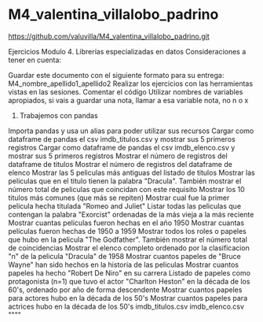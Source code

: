 # M4_valentina_villalobo_padrino
https://github.com/valuvilla/M4_valentina_villalobo_padrino.git


Ejercicios Modulo 4. Librerías especializadas en datos
Consideraciones a tener en cuenta:

Guardar este documento con el siguiente formato para su entrega: M4_nombre_apellido1_apellido2
Realizar los ejercicios con las herramientas vistas en las sesiones.
Comentar el código
Utilizar nombres de variables apropiados, si vais a guardar una nota, llamar a esa variable nota, no n o x
1) Trabajemos con pandas

Importa pandas y usa un alias para poder utilizar sus recursos
Cargar como dataframe de pandas el csv imdb_titulos.csv y mostrar sus 5 primeros registros
Cargar como dataframe de pandas el csv imdb_elenco.csv y mostrar sus 5 primeros registros
Mostrar el número de registros del dataframe de titulos
Mostrar el número de registros del dataframe de elenco
Mostrar las 5 peliculas más antiguas del listado de titulos
Mostrar las peliculas que en el titulo tienen la palabra "Dracula". También mostrar el número total de peliculas que coincidan con este requisito
Mostrar los 10 titulos más comunes (que más se repiten)
Mostrar cual fue la primer pelicula hecha titulada "Romeo and Juliet"
Listar todas las peliculas que contengan la palabra "Exorcist" ordenadas de la más vieja a la más reciente
Mostrar cuantas peliculas fueron hechas en el año 1950
Mostrar cuantas peliculas fueron hechas de 1950 a 1959
Mostrar todos los roles o papeles que hubo en la pelicula "The Godfather". También mostrar el número total de coincidencias
Mostrar el elenco completo ordenado por la clasificacion "n" de la pelicula "Dracula" de 1958
Mostrar cuantos papeles de "Bruce Wayne" han sido hechos en la historia de las peliculas
Mostrar cuantos papeles ha hecho "Robert De Niro" en su carrera
Listado de papeles como protagonista (n=1) que tuvo el actor "Charlton Heston" en la década de los 60's, ordenado por año de forma descendente
Mostrar cuantos papeles para actores hubo en la década de los 50's
Mostrar cuantos papeles para actrices hubo en la década de los 50's
imdb_titulos.csv
imdb_elenco.csv
""""
